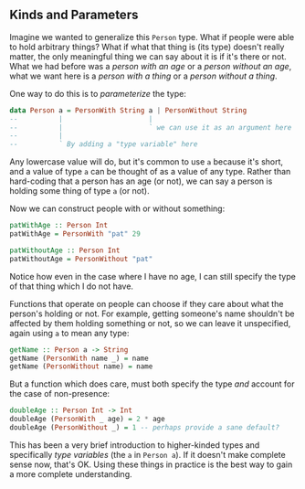 ## Kinds and Parameters

Imagine we wanted to generalize this `Person` type. What if people were able to
hold arbitrary things? What if what that thing is (its type) doesn't really
matter, the only meaningful thing we can say about it is if it's there or not.
What we had before was a *person with an age* or a *person without an age*, what
we want here is a *person with a thing* or a *person without a thing*.

One way to do this is to *parameterize* the type:

```haskell
data Person a = PersonWith String a | PersonWithout String
--          |                     |
--          |                     ` we can use it as an argument here
--          |
--          ` By adding a "type variable" here
```

Any lowercase value will do, but it's common to use `a` because it's short, and
a value of type `a` can be thought of as a value of any type. Rather than
hard-coding that a person has an age (or not), we can say a person is holding
some thing of type `a` (or not).

Now we can construct people with or without something:

```haskell
patWithAge :: Person Int
patWithAge = PersonWith "pat" 29

patWithoutAge :: Person Int
patWithoutAge = PersonWithout "pat"
```

Notice how even in the case where I have no age, I can still specify the type of
that thing which I do not have.

Functions that operate on people can choose if they care about what the person's
holding or not. For example, getting someone's name shouldn't be affected by
them holding something or not, so we can leave it unspecified, again using `a`
to mean any type:

```haskell
getName :: Person a -> String
getName (PersonWith name _) = name
getName (PersonWithout name) = name
```

But a function which does care, must both specify the type *and* account for the
case of non-presence:

```haskell
doubleAge :: Person Int -> Int
doubleAge (PersonWith _ age) = 2 * age
doubleAge (PersonWithout _) = 1 -- perhaps provide a sane default?
```

This has been a very brief introduction to higher-kinded types and specifically
*type variables* (the `a` in `Person a`). If it doesn't make complete sense now,
that's OK. Using these things in practice is the best way to gain a more
complete understanding.
